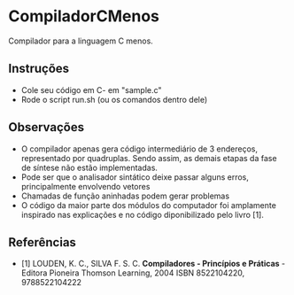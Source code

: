 # CompiladorCMenos
Compilador para a linguagem C menos.


## Instruções
- Cole seu código em C- em "sample.c"
- Rode o script run.sh (ou os comandos dentro dele)

## Observações
- O compilador apenas gera código intermediário de 3 endereços, representado por quadruplas. Sendo assim, as demais etapas da fase de síntese não estão implementadas.
- Pode ser que o analisador sintático deixe passar alguns erros, principalmente envolvendo vetores
- Chamadas de função aninhadas podem gerar problemas
- O código da maior parte dos módulos do computador foi amplamente inspirado nas explicações e no código diponibilizado pelo livro [1].

## Referências
- [1] LOUDEN, K. C., SILVA F. S. C. __Compiladores - Princípios e Práticas__ - Editora Pioneira Thomson Learning, 2004
ISBN 8522104220, 9788522104222

